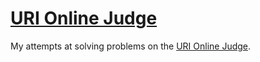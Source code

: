 # [URI Online Judge](https://www.urionlinejudge.com.br)

My attempts at solving problems on the [URI Online Judge](https://www.urionlinejudge.com.br).
